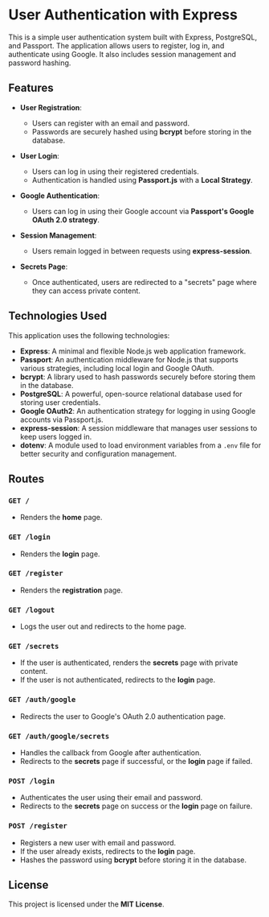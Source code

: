 # User Authentication with Express

This is a simple user authentication system built with Express, PostgreSQL, and Passport. The application allows users to register, log in, and authenticate using Google. It also includes session management and password hashing.

## Features

- **User Registration**:
  - Users can register with an email and password.
  - Passwords are securely hashed using **bcrypt** before storing in the database.
  
- **User Login**:
  - Users can log in using their registered credentials.
  - Authentication is handled using **Passport.js** with a **Local Strategy**.

- **Google Authentication**:
  - Users can log in using their Google account via **Passport's Google OAuth 2.0 strategy**.

- **Session Management**:
  - Users remain logged in between requests using **express-session**.

- **Secrets Page**:
  - Once authenticated, users are redirected to a "secrets" page where they can access private content.

## Technologies Used

This application uses the following technologies:

- **Express**: A minimal and flexible Node.js web application framework.
- **Passport**: An authentication middleware for Node.js that supports various strategies, including local login and Google OAuth.
- **bcrypt**: A library used to hash passwords securely before storing them in the database.
- **PostgreSQL**: A powerful, open-source relational database used for storing user credentials.
- **Google OAuth2**: An authentication strategy for logging in using Google accounts via Passport.js.
- **express-session**: A session middleware that manages user sessions to keep users logged in.
- **dotenv**: A module used to load environment variables from a `.env` file for better security and configuration management.

## Routes

### `GET /`

- Renders the **home** page.

### `GET /login`

- Renders the **login** page.

### `GET /register`

- Renders the **registration** page.

### `GET /logout`

- Logs the user out and redirects to the home page.

### `GET /secrets`

- If the user is authenticated, renders the **secrets** page with private content.
- If the user is not authenticated, redirects to the **login** page.

### `GET /auth/google`

- Redirects the user to Google's OAuth 2.0 authentication page.

### `GET /auth/google/secrets`

- Handles the callback from Google after authentication.
- Redirects to the **secrets** page if successful, or the **login** page if failed.

### `POST /login`

- Authenticates the user using their email and password.
- Redirects to the **secrets** page on success or the **login** page on failure.

### `POST /register`

- Registers a new user with email and password.
- If the user already exists, redirects to the **login** page.
- Hashes the password using **bcrypt** before storing it in the database.

## License

This project is licensed under the **MIT License**.


